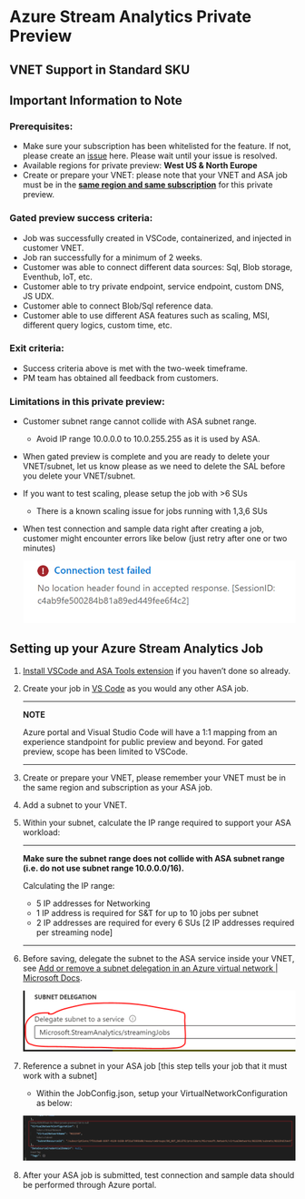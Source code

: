 # Azure Stream Analytics Private Preview
## VNET Support in Standard SKU

## Important Information to Note 
### Prerequisites:
- Make sure your subscription has been whitelisted for the feature. If not, please create an [issue](https://github.com/microsoft/vscode/issues/new?assignees=&labels=&template=swift_prpr.md) here. Please wait until your issue is resolved. 
- Available regions for private preview: **West US & North Europe**
- Create or prepare your VNET: please note that your VNET and ASA job must be in the <u>**same region and same subscription**</u> for this private preview.

### Gated preview success criteria:
- Job was successfully created in VSCode, containerized, and injected in customer VNET.
- Job ran successfully for a minimum of 2 weeks.
- Customer was able to connect different data sources: Sql, Blob storage, Eventhub, IoT, etc.
- Customer able to try private endpoint, service endpoint, custom DNS, JS UDX.
- Customer able to connect Blob/Sql reference data.
- Customer able to use different ASA features such as scaling, MSI, different query logics, custom time, etc.

### Exit criteria:
- Success criteria above is met with the two-week timeframe.
- PM team has obtained all feedback from customers.

### Limitations in this private preview:
- Customer subnet range cannot collide with ASA subnet range.  
    - Avoid IP range 10.0.0.0 to 10.0.255.255 as it is used by ASA.
- When gated preview is complete and you are ready to delete your VNET/subnet, let us know please as we need to delete the SAL before you delete your VNET/subnet.
- If you want to test scaling, please setup the job with >6 SUs 
    - There is a known scaling issue for jobs running with 1,3,6 SUs
- When test connection and sample data right after creating a job, customer might encounter errors like below (just retry after one or two minutes)

    ![connection test failed](./figures/SWIFT/connection_failed.png)


## Setting up your Azure Stream Analytics Job
1. [Install VSCode and ASA Tools extension](https://learn.microsoft.com/en-us/azure/stream-analytics/quick-create-visual-studio-code#prerequisites) if you haven’t done so already.

2. Create your job in [VS Code](https://learn.microsoft.com/en-us/azure/stream-analytics/quick-create-visual-studio-code) as you would any other ASA job.

    ---

    **NOTE**

    Azure portal and Visual Studio Code will have a 1:1 mapping from an experience standpoint for public preview and beyond. For gated preview, scope has been limited to VSCode.

    ---
 
3. Create or prepare your VNET, please remember your VNET must be in the same region and subscription as your ASA job.

4. Add a subnet to your VNET.

5. Within your subnet, calculate the IP range required to support your ASA workload:

    ---

    **Make sure the subnet range does not collide with ASA subnet range (i.e. do not use subnet range 10.0.0.0/16).**

    Calculating the IP range:
    - 5 IP addresses for Networking
    - 1 IP address is required for S&T for up to 10 jobs per subnet
    - 2 IP addresses are required for every 6 SUs [2 IP addresses required per streaming node] 

    ---

6. Before saving, delegate the subnet to the ASA service inside your VNET, see [Add or remove a subnet delegation in an Azure virtual network | Microsoft Docs](https://learn.microsoft.com/en-us/azure/virtual-network/manage-subnet-delegation).

    ![subnet delegation](./figures/SWIFT/subnet_delegation.png)

 
7. Reference a subnet in your ASA job [this step tells your job that it must work with a subnet]

    - Within the JobConfig.json, setup your VirtualNetworkConfiguration as below:
    
    ![screenshot for VirtualNetworkConfiguration](./figures/SWIFT/vnet_configuration.png)
 
 
8. After your ASA job is submitted, test connection and sample data should be performed through Azure portal. 

